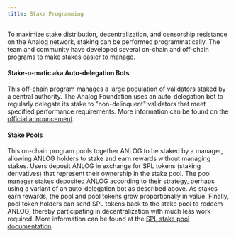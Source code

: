 ```yaml
---
title: Stake Programming
---
```


To maximize stake distribution, decentralization, and censorship resistance on
the Analog network, staking can be performed programmatically. The team
and community have developed several on-chain and off-chain programs to make
stakes easier to manage.

#### Stake-o-matic aka Auto-delegation Bots

This off-chain program manages a large population of validators staked by a
central authority. The Analog Foundation uses an auto-delegation bot to regularly delegate its
stake to "non-delinquent" validators that meet specified performance requirements. More information can be found on the
[official announcement](https://forums.solana.com/t/stake-o-matic-delegation-matching-program/790).

#### Stake Pools

This on-chain program pools together ANLOG to be staked by a manager, allowing ANLOG
holders to stake and earn rewards without managing stakes.
Users deposit ANLOG in exchange for SPL tokens (staking derivatives) that represent their ownership in the stake pool. The pool
manager stakes deposited ANLOG according to their strategy, perhaps using a variant
of an auto-delegation bot as described above. As stakes earn rewards, the pool and pool tokens
grow proportionally in value. Finally, pool token holders can send SPL tokens
back to the stake pool to redeem ANLOG, thereby participating in decentralization with much
less work required. More information can be found at the
[SPL stake pool documentation](https://spl.solana.com/stake-pool).
